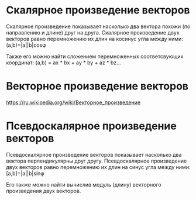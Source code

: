 Скалярное произведение векторов
=

Скалярное произведение показывает насколько два вектора похожи (по направлению и длине) друг на друга.
Скалярное произведение двух векторов равно перемножению их длин на косинус угла между ними:
(a,b)=|a||b|cosφ

Также его можно найти сложением перемноженных соответсвующих координат:
(a,b) = ax * bx + ay * by + az * bz...

Векторное произведение векторов
=
https://ru.wikipedia.org/wiki/Векторное_произведение

Псевдоскалярное произведение векторов
=

Псевдоскалярное произведение векторов показывает насколько два вектора перпендикулярны друг другу.
Псевдоскалярное произведение двух векторов равно перемножению их длин на синус угла между ними:
[a,b]=|a||b|sinφ

Его также можно найти вычислив модуль (длину) векторного произведения двух векторов.

